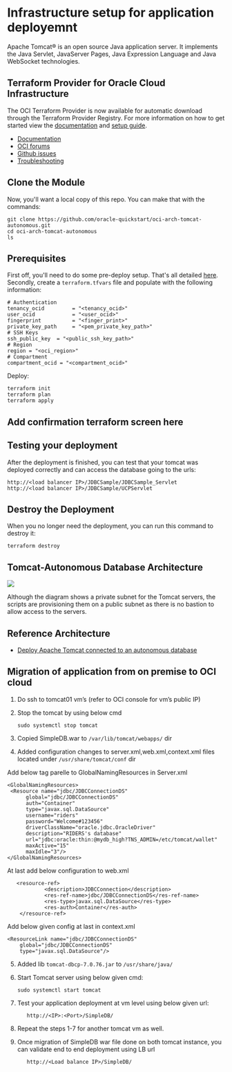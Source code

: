 # Infrastructure setup for application deployemnt 
Apache Tomcat® is an open source Java application server. It implements the Java Servlet, JavaServer Pages, Java Expression Language and Java WebSocket technologies.
## Terraform Provider for Oracle Cloud Infrastructure
The OCI Terraform Provider is now available for automatic download through the Terraform Provider Registry. 
For more information on how to get started view the [documentation](https://www.terraform.io/docs/providers/oci/index.html) 
and [setup guide](https://www.terraform.io/docs/providers/oci/guides/version-3-upgrade.html).
* [Documentation](https://www.terraform.io/docs/providers/oci/index.html)
* [OCI forums](https://cloudcustomerconnect.oracle.com/resources/9c8fa8f96f/summary)
* [Github issues](https://github.com/terraform-providers/terraform-provider-oci/issues)
* [Troubleshooting](https://www.terraform.io/docs/providers/oci/guides/guides/troubleshooting.html)

## Clone the Module
Now, you'll want a local copy of this repo. You can make that with the commands:

    git clone https://github.com/oracle-quickstart/oci-arch-tomcat-autonomous.git
    cd oci-arch-tomcat-autonomous
    ls


## Prerequisites
First off, you'll need to do some pre-deploy setup.  That's all detailed [here](https://github.com/cloud-partners/oci-prerequisites).
Secondly, create a `terraform.tfvars` file and populate with the following information:
```
# Authentication
tenancy_ocid         = "<tenancy_ocid>"
user_ocid            = "<user_ocid>"
fingerprint          = "<finger_print>"
private_key_path     = "<pem_private_key_path>"
# SSH Keys
ssh_public_key  = "<public_ssh_key_path>"
# Region
region = "<oci_region>"
# Compartment
compartment_ocid = "<compartment_ocid>"
````

Deploy:

    terraform init
    terraform plan
    terraform apply

## Add confirmation terraform screen here

## Testing your deployment
After the deployment is finished, you can test that your tomcat was deployed correctly and can access the database going to the urls:
````
http://<load balancer IP>/JDBCSample/JDBCSample_Servlet
http://<load balancer IP>/JDBCSample/UCPServlet
`````
## Destroy the Deployment
When you no longer need the deployment, you can run this command to destroy it:

    terraform destroy
    
## Tomcat-Autonomous Database Architecture

![](./images/architecture-deploy-tomcat.png)

Although the diagram shows a private subnet for the Tomcat servers, the scripts are provisioning them on a public subnet as there is no bastion to allow access to the servers.


## Reference Architecture

- [Deploy Apache Tomcat connected to an autonomous database](https://docs.oracle.com/en/solutions/deploy-tomcat-adb)
 

## Migration of application from on premise to OCI cloud

1.	Do ssh to tomcat01 vm’s (refer to OCI console for vm’s public IP)

2.	Stop the tomcat by using below cmd

        sudo systemctl stop tomcat
     
3.	Copied SimpleDB.war to `/var/lib/tomcat/webapps/` dir

4.	Added configuration changes to server.xml,web.xml,context.xml files located under `/usr/share/tomcat/conf` dir 
 
 Add below tag parelle to GlobalNamingResources in Server.xml
 
    <GlobalNamingResources>
     <Resource name="jdbc/JDBCConnectionDS"
          global="jdbc/JDBCConnectionDS"
          auth="Container"
          type="javax.sql.DataSource"
          username="riders"
          password="Welcome#123456"
          driverClassName="oracle.jdbc.OracleDriver"
          description="RIDERS's database"
          url="jdbc:oracle:thin:@mydb_high?TNS_ADMIN=/etc/tomcat/wallet"
          maxActive="15"
          maxIdle="3"/>
    </GlobalNamingResources>
 
At last add below configuration to web.xml

       <resource-ref>
                <description>JDBCConnection</description>
                <res-ref-name>jdbc/JDBCConnectionDS</res-ref-name>
                <res-type>javax.sql.DataSource</res-type>
                <res-auth>Container</res-auth>
        </resource-ref>
 
Add below given config at last in context.xml

    <ResourceLink name="jdbc/JDBCConnectionDS"
        global="jdbc/JDBCConnectionDS"
        type="javax.sql.DataSource"/>
 
 
5.	Added lib `tomcat-dbcp-7.0.76.jar` to  `/usr/share/java/`

6.	Start Tomcat server using below given cmd:

        sudo systemctl start tomcat
       
7.	Test your application deployment at vm level using below given url:
    ````
       http://<IP>:<Port>/SimpleDB/
    ````
8.	Repeat the steps 1-7 for another tomcat vm as well.

9.	Once migration of SimpleDB war file done on both tomcat instance, you can validate end to end deployment using LB url 
    ````
       http://<Load balance IP>/SimpleDB/
    ````
